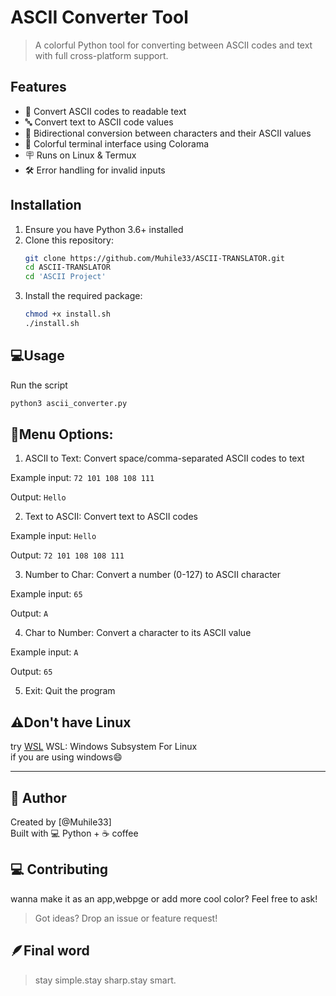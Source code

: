 # ASCII Converter Tool

> A colorful Python tool for converting between ASCII codes and text with full cross-platform support.

## Features

- 🔢 Convert ASCII codes to readable text
- 🔤 Convert text to ASCII code values
- 🔄 Bidirectional conversion between characters and their ASCII values
- 🌈 Colorful terminal interface using Colorama
- 🪧 Runs on Linux & Termux
- 🛠️ Error handling for invalid inputs

## Installation

1. Ensure you have Python 3.6+ installed
2. Clone this repository:
   ```bash
   git clone https://github.com/Muhile33/ASCII-TRANSLATOR.git
   cd ASCII-TRANSLATOR
   cd 'ASCII Project'
   ```
3. Install the required package:
   ```bash
   chmod +x install.sh
   ./install.sh
   ```

## 💻Usage

Run the script
```bash
python3 ascii_converter.py
```
## 📜Menu Options:
1. ASCII to Text: Convert space/comma-separated ASCII codes to text

Example input: `72 101 108 108 111`

Output: `Hello`

2. Text to ASCII: Convert text to ASCII codes

Example input: `Hello`

Output: `72 101 108 108 111`

3. Number to Char: Convert a number (0-127) to ASCII character

Example input: `65`

Output: `A`

4. Char to Number: Convert a character to its ASCII value

Example input: `A`

Output: `65`

5. Exit: Quit the program

## ⚠️Don't have Linux 
try [WSL](https://learn.microsoft.com/en-us/windows/wsl/install)
WSL: Windows Subsystem For Linux <br>
if you are using windows😄

---

## 🧠 Author
Created by [@Muhile33] <br>
Built with 💻 Python + ☕ coffee


## 💻 Contributing
wanna make it as an app,webpge or add more cool color? Feel free to ask!

> Got ideas? Drop an issue or feature request!



## 🪶Final word
> stay simple.stay sharp.stay smart.
